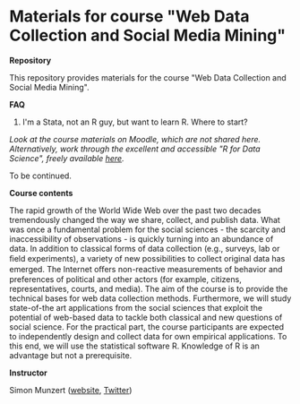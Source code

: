 # Materials for course "Web Data Collection and Social Media Mining"

**Repository**

This repository provides materials for the course "Web Data Collection and Social Media Mining". 

**FAQ**

1. I'm a Stata, not an R guy, but want to learn R. Where to start? 

*Look at the course materials on Moodle, which are not shared here. Alternatively, work through the excellent and accessible "R for Data Science", freely available [here](http://r4ds.had.co.nz/).*

To be continued.


**Course contents**

The rapid growth of the World Wide Web over the past two decades tremendously changed the way we share, collect, and publish data. What was once a fundamental problem for the social sciences - the scarcity and inaccessibility of observations - is quickly turning into an abundance of data. In addition to classical forms of data collection (e.g., surveys, lab or ﬁeld experiments), a variety of new possibilities to collect original data has emerged. The Internet oﬀers non-reactive measurements of behavior and preferences of political and other actors (for example, citizens, representatives, courts, and media). The aim of the course is to provide the technical bases for web data collection methods. Furthermore, we will study state-of-the art applications from the social sciences that exploit the potential of web-based data to tackle both classical and new questions of social science. For the practical part, the course participants are expected to independently design and collect data for own empirical applications. To this end, we will use the statistical software R. Knowledge of R is an advantage but not a prerequisite.

**Instructor** 

Simon Munzert ([website](https://simonmunzert.github.io), [Twitter](https://twitter.com/simonsaysnothin))

